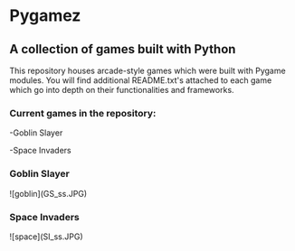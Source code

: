 <h1>Pygamez</h1>
<h2>A collection of games built with Python</h2>

This repository houses arcade-style games which were built with 
Pygame modules. You will find additional README.txt's attached to 
each game which go into depth on their functionalities and frameworks.


<h3>Current games in the repository:</h3>
-Goblin Slayer

-Space Invaders



<h3>Goblin Slayer</h3>
![goblin](GS_ss.JPG)




<h3>Space Invaders</h3>
![space](SI_ss.JPG)
